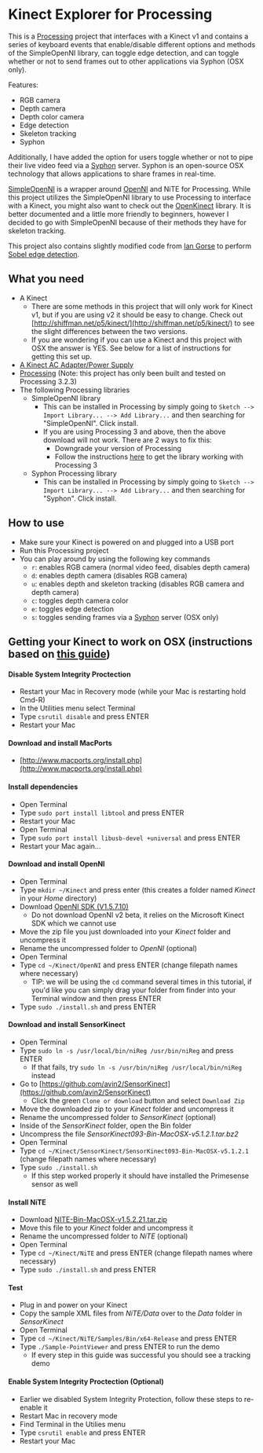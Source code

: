 # Kinect Explorer for Processing

This is a [Processing](https://processing.org/) project that interfaces with a Kinect v1 and contains a series of keyboard events that enable/disable different options and methods of the SimpleOpenNI library, can toggle edge detection, and can toggle whether or not to send frames out to other applications via Syphon (OSX only).
  
Features:  
* RGB camera
* Depth camera
* Depth color camera
* Edge detection
* Skeleton tracking
* Syphon  

Additionally, I have added the option for users toggle whether or not to pipe their live video feed via a [Syphon](http://syphon.v002.info/) server. Syphon is an open-source OSX technology that allows applications to share frames in real-time.

[SimpleOpenNI](http://openni.ru/files/simpleopenni/index.html) is a wrapper around [OpenNI](https://en.wikipedia.org/wiki/OpenNI) and NiTE for Processing. While this project utilizes the SimpleOpenNI library to use Processing to interface with a Kinect, you might also want to check out the [OpenKinect](http://shiffman.net/p5/kinect/) library. It is better documented and a little more friendly to beginners, however I decided to go with SimpleOpenNI because of their methods they have for skeleton tracking.

This project also contains slightly modified code from [Ian Gorse](https://www.openprocessing.org/sketch/2301) to perform [Sobel edge detection](https://en.wikipedia.org/wiki/Sobel_operator). 


## What you need  
* A Kinect
    * There are some methods in this project that will only work for Kinect v1, but if you are using v2 it should be easy to change. Check out [http://shiffman.net/p5/kinect/](http://shiffman.net/p5/kinect/) to see the slight differences between the two versions.
    * If you are wondering if you can use a Kinect and this project with OSX the answer is YES. See below for a list of instructions for getting this set up.
* [A Kinect AC Adapter/Power Supply](https://www.amazon.com/gp/product/B004IXRXGY/ref=oh_aui_detailpage_o02_s00?ie=UTF8&psc=1)
* [Processing](https://processing.org/) (Note: this project has only been built and tested on Processing 3.2.3)
* The following Processing libraries
    * SimpleOpenNI library 
        * This can be installed in Processing by simply going to `Sketch --> Import Library... --> Add Library...` and then searching for "SimpleOpenNI". Click install.
        * If you are using Processing 3 and above, then the above download will not work. There are 2 ways to fix this:
            * Downgrade your version of Processing
            * Follow the instructions [here](https://www.toomanybees.com/storytime/simple-open-ni) to get the library working with Processing 3
    * Syphon Processing library
        * This can be installed in Processing by simply going to `Sketch --> Import Library... --> Add Library...` and then searching for "Syphon". Click install.
    
## How to use
* Make sure your Kinect is powered on and plugged into a USB port
* Run this Processing project
* You can play around by using the following key commands
    * `r`: enables RGB camera (normal video feed, disables depth camera)
    * `d`: enables depth camera (disables RGB camera)
    * `u`: enables depth and skeleton tracking (disables RGB camera and depth camera)
    * `c`: toggles depth camera color
    * `e`: toggles edge detection
    * `s`: toggles sending frames via a [Syphon](http://syphon.v002.info/) server (OSX only)
    
## Getting your Kinect to work on OSX (instructions based on [this guide](https://creativevreality.wordpress.com/2016/01/26/setting-up-the-kinect-on-osx-el-capitan/))

#### Disable System Integrity Proctection
* Restart your Mac in Recovery mode (while your Mac is restarting hold Cmd-R)
* In the Utilities menu select Terminal
* Type `csrutil disable` and press ENTER
* Restart your Mac

#### Download and install MacPorts
* [http://www.macports.org/install.php](http://www.macports.org/install.php)

#### Install dependencies
* Open Terminal
* Type `sudo port install libtool` and press ENTER
* Restart your Mac
* Open Terminal
* Type `sudo port install libusb-devel +universal` and press ENTER
* Restart your Mac again...

#### Download and install OpenNI
* Open Terminal
* Type `mkdir ~/Kinect` and press enter (this creates a folder named _Kinect_ in your _Home_ directory)
* Download [OpenNI SDK (V1.5.7.10)](https://mega.nz/#!yJwg1DJS!uJiLY4180QGXjKp7sze8S3eDVU71NHiMrXRq0TA7QpU)
    * Do not download OpenNI v2 beta, it relies on the Microsoft Kinect SDK which we cannot use
* Move the zip file you just downloaded into your _Kinect_ folder and uncompress it
* Rename the uncompressed folder to _OpenNI_ (optional)
* Open Terminal
* Type `cd ~/Kinect/OpenNI` and press ENTER (change filepath names where necessary)
    * TIP: we will be using the `cd` command several times in this tutorial, if you'd like you can simply drag your folder from finder into your Terminal window and then press ENTER
* Type `sudo ./install.sh` and press ENTER
    
#### Download and install SensorKinect
* Open Terminal
* Type `sudo ln -s /usr/local/bin/niReg /usr/bin/niReg` and press ENTER
    * If that fails, try `sudo ln -s /usr/bin/niReg /usr/local/bin/niReg` instead
* Go to [https://github.com/avin2/SensorKinect](https://github.com/avin2/SensorKinect) 
    * Click the green `Clone or download` button and select `Download Zip`
* Move the downloaded zip to your _Kinect_ folder and uncompress it
* Rename the uncompressed folder to _SensorKinect_ (optional)
* Inside of the _SensorKinect_ folder, open the Bin folder
* Uncompress the file _SensorKinect093-Bin-MacOSX-v5.1.2.1.tar.bz2_
* Open Terminal
* Type `cd ~/Kinect/SensorKinect/SensorKinect093-Bin-MacOSX-v5.1.2.1` (change filepath names where necessary)
* Type `sudo ./install.sh`
    * If this step worked properly it should have installed the Primesense sensor as well
  
#### Install NiTE
* Download [NITE-Bin-MacOSX-v1.5.2.21.tar.zip](https://onedrive.live.com/?cid=33B0FE678911B037&id=33B0FE678911B037%21573&parId=33B0FE678911B037%21574&action=locate)
* Move this file to your _Kinect_ folder and uncompress it
* Rename the uncompressed folder to _NiTE_ (optional)
* Open Terminal
* Type `cd ~/Kinect/NiTE` and press ENTER (change filepath names where necessary)
* Type `sudo ./install.sh` and press ENTER

#### Test
* Plug in and power on your Kinect
* Copy the sample XML files from _NiTE/Data_ over to the _Data_ folder in _SensorKinect_
* Open Terminal
* Type `cd ~/Kinect/NiTE/Samples/Bin/x64-Release` and press ENTER
* Type `./Sample-PointViewer` and press ENTER to run the demo
    * If every step in this guide was successful you should see a tracking demo
  
#### Enable System Integrity Proctection (Optional)
* Earlier we disabled System Integrity Protection, follow these steps to re-enable it
* Restart Mac in recovery mode
* Find Terminal in the Utilies menu
* Type `csrutil enable` and press ENTER
* Restart your Mac

